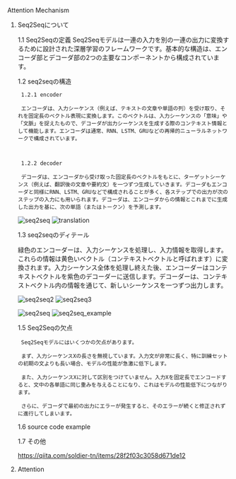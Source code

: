 Attention Mechanism

1. Seq2Seqについて

    1.1 Seq2Seqの定義
    Seq2Seqモデルは一連の入力を別の一連の出力に変換するために設計された深層学習のフレームワークです。基本的な構造は、エンコーダ部とデコーダ部の2つの主要なコンポーネントから構成されています。

    1.2 seq2seqの構造
        
        1.2.1 encoder

        エンコーダは、入力シーケンス（例えば、テキストの文章や単語の列）を受け取り、それを固定長のベクトル表現に変換します。このベクトルは、入力シーケンスの「意味」や「文脈」を捉えたもので、デコーダが出力シーケンスを生成する際のコンテキスト情報として機能します。エンコーダは通常、RNN、LSTM、GRUなどの再帰的ニューラルネットワークで構成されています。

    

        1.2.2 decoder

        デコーダは、エンコーダから受け取った固定長のベクトルをもとに、ターゲットシーケンス（例えば、翻訳後の文章や要約文）を一つずつ生成していきます。デコーダもエンコーダと同様にRNN、LSTM、GRUなどで構成されることが多く、各ステップでの出力が次のステップの入力にも用いられます。デコーダは、エンコーダからの情報とこれまでに生成した出力を基に、次の単語（またはトークン）を予測します。
    
    ![seq2seq](../../image/Deep_learning/attention/1-seq2seq.gif)
    ![translation](../../image/Deep_learning/attention/1-2-translation.gif)


    1.3 seq2seqのディテール

    緑色のエンコーダーは、入力シーケンスを処理し、入力情報を取得します。これらの情報は黄色いベクトル（コンテキストベクトルと呼ばれます）に変換されます。入力シーケンス全体を処理し終えた後、エンコーダーはコンテキストベクトルを紫色のデコーダーに送信します。デコーダーは、コンテキストベクトル内の情報を通じて、新しいシーケンスを一つずつ出力します。

    ![seq2seq2](../../image/Deep_learning/attention/1-3-encoder-decoder.gif)
    ![seq2seq3](../../image/Deep_learning/attention/1-3-mt.gif)

    





   


    ![seq2seq](../../image/Deep_learning/seq2seq.png)
    ![seq2seq_example](../../image/Deep_learning/seq2seq_example.png)






    1.5 Seq2Seqの欠点

        Seq2Seqモデルにはいくつかの欠点があります。
        
        まず、入力シーケンスXの長さを無視しています。入力文が非常に長く、特に訓練セットの初期の文よりも長い場合、モデルの性能が急激に低下します。
        
        また、入力シーケンスXに対して区別をつけていません。入力Xを固定長でエンコードすると、文中の各単語に同じ重みを与えることになり、これはモデルの性能低下につながります。
        
        さらに、デコーダで最初の出力にエラーが発生すると、そのエラーが続くと修正されずに進行してしまいます。

    1.6 source code example



    1.7 その他

    https://qiita.com/soldier-tn/items/28f2f03c3058d671de12
    

2. Attention






